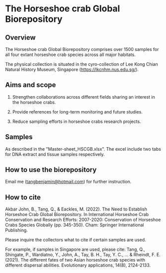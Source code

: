 # The Horseshoe crab Global Biorepository

## Overview

The Horseshoe crab Global Biorepository comprises over 1500 samples for all four extant horseshoe crab species across all major habitats. 

The physical collection is situated in the cyro-collection of Lee Kong Chian Natural History Museum, Singapore (https://lkcnhm.nus.edu.sg/).


## Aims and scope

1. Strengthen collaborations across different fields sharing an interest in the horseshoe crabs.
   
2. Provide references for long-term monitoring and future studies.
   
3. Reduce sampling efforts in horseshoe crabs research projects. 


## Samples

As described in the "Master-sheet_HSCGB.xlsx". The excel include two tabs for DNA extract and tissue samples respectively.


## How to use the biorepository

Email me (tangbenjamin@hotmail.com) for further instruction.


## How to cite

Akbar John, B., Tang, Q., & Eackles, M. (2022). The Need to Establish Horseshoe Crab Global Biorepository. In International Horseshoe Crab Conservation and Research Efforts: 2007-2020: Conservation of Horseshoe Crabs Species Globally (pp. 345-350). Cham: Springer International Publishing.

Please inquire the collectors what to cite if certain samples are used.

For example, if samples in Singapore are used, please cite:
Tang, Q., Shingate, P., Wardiatno, Y., John, A., Tay, B. H., Tay, Y. C., ... & Rheindt, F. E. (2021). The different fates of two Asian horseshoe crab species with different dispersal abilities. Evolutionary applications, 14(8), 2124-2133.

